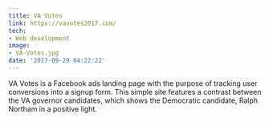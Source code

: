 ```yaml
---
title: VA Votes
link: https://vavotes2017.com/
tech:
- Web development
image:
- VA-Votes.jpg
date: '2017-09-29 04:22:22'
---
```


VA Votes is a Facebook ads landing page with the purpose of tracking user conversions into a signup form. This simple site features a contrast between the VA governor candidates, which shows the Democratic candidate, Ralph Northam in a positive light.
